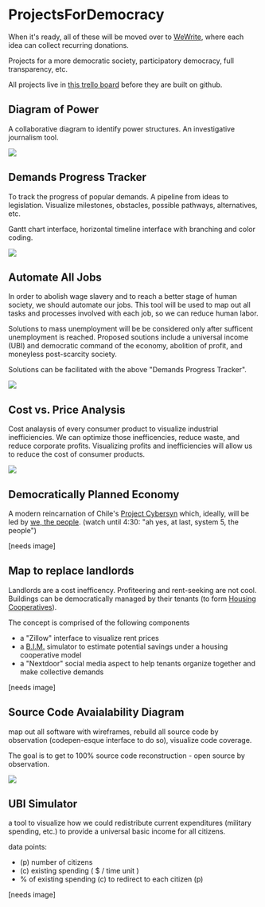 # ProjectsForDemocracy

When it's ready, all of these will be moved over to [WeWrite](https://github.com/WeWriteApp), where each idea can collect recurring donations. 

Projects for a more democratic society, participatory democracy, full transparency, etc.

All projects live in [this trello board](https://trello.com/b/2pETMHrd) before they are built on github.

## Diagram of Power

A collaborative diagram to identify power structures. An investigative journalism tool.

![](https://raw.githubusercontent.com/sirjamesgray/ProjectsForLiberation/master/images/power.png)

## Demands Progress Tracker

To track the progress of popular demands. A pipeline from ideas to legislation. Visualize milestones, obstacles, possible pathways, alternatives, etc.

Gantt chart interface, horizontal timeline interface with branching and color coding.

![](https://raw.githubusercontent.com/sirjamesgray/ProjectsForLiberation/master/images/demands.png)

## Automate All Jobs

In order to abolish wage slavery and to reach a better stage of human society, we should automate our jobs. This tool will be used to map out all tasks and processes involved with each job, so we can reduce human labor.

Solutions to mass unemployment will be be considered only after sufficent unemployment is reached. Proposed soutions include a universal income (UBI) and democratic command of the economy, abolition of profit, and moneyless post-scarcity society.

Solutions can be facilitated with the above "Demands Progress Tracker".

![](https://raw.githubusercontent.com/sirjamesgray/ProjectsForLiberation/master/images/automation.png)

## Cost vs. Price Analysis

Cost analaysis of every consumer product to visualize industrial inefficiencies. We can optimize those inefficencies, reduce waste, and reduce corporate profits. Visualizing profits and inefficiencies will allow us to reduce the cost of consumer products.

![](https://raw.githubusercontent.com/sirjamesgray/ProjectsForLiberation/master/images/profit.png)

## Democratically Planned Economy

A modern reincarnation of Chile's [Project Cybersyn](https://en.wikipedia.org/wiki/Project_Cybersyn) which, ideally, will be led by [we, the people](https://youtu.be/e_bXlEvygHg?t=4m5s). (watch until 4:30: "ah yes, at last, system 5, the people")

[needs image]

## Map to replace landlords

Landlords are a cost inefficency. Profiteering and rent-seeking are not cool. Buildings can be democratically managed by their tenants (to form [Housing Cooperatives](https://en.wikipedia.org/wiki/Housing_cooperative)).

The concept is comprised of the following components
- a "Zillow" interface to visualize rent prices
- a [B.I.M.](https://en.wikipedia.org/wiki/Building_information_modeling) simulator to estimate potential savings under a housing cooperative model
- a "Nextdoor" social media aspect to help tenants organize together and make collective demands

[needs image]

## Source Code Avaialability Diagram

map out all software with wireframes, rebuild all source code by observation (codepen-esque interface to do so), visualize code coverage.

The goal is to get to 100% source code reconstruction - open source by observation.

![](https://raw.githubusercontent.com/sirjamesgray/ProjectsForLiberation/master/images/source%20code.png)

## UBI Simulator

a tool to visualize how we could redistribute current expenditures (military spending, etc.) to provide a universal basic income for all citizens.

data points:
- (p) number of citizens
- (c) existing spending ( $ / time unit )
- % of existing spending (c) to redirect to each citizen (p)

[needs image]
